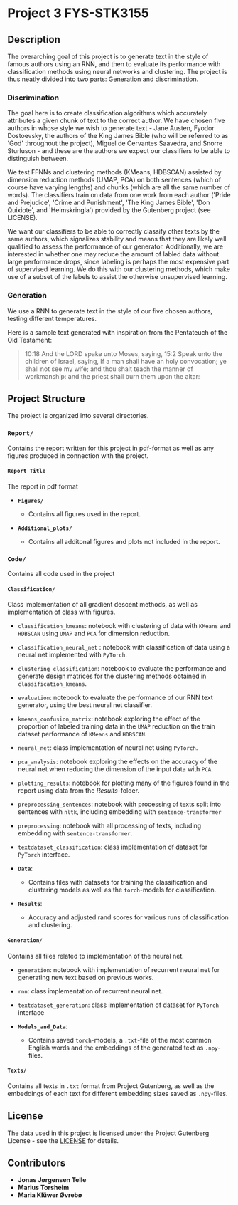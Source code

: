 # Project 3 FYS-STK3155

## Description
The overarching goal of this project is to generate text in the style of famous authors using an RNN, and then to evaluate its performance with classification methods using neural networks and clustering. The project is thus neatly divided into two parts: Generation and discrimination.

### Discrimination
The goal here is to create classification algorithms which accurately attributes a given chunk of text to the correct author. We have chosen five authors in whose style we wish to generate text - Jane Austen, Fyodor Dostoevsky, the authors of the King James Bible (who will be referred to as 'God' throughout the project), Miguel de Cervantes Saavedra, and Snorre Sturluson - and these are the authors we expect our classifiers to be able to distinguish between.

We test FFNNs and clustering methods (KMeans, HDBSCAN) assisted by dimension reduction methods (UMAP, PCA) on both sentences (which of course have varying lengths) and chunks (which are all the same number of words). The classifiers train on data from one work from each author ('Pride and Prejudice', 'Crime and Punishment', 'The King James Bible', 'Don Quixiote', and 'Heimskringla') provided by the Gutenberg project (see LICENSE). 

We want our classifiers to be able to correctly classify other texts by the same authors, which signalizes stability and means that they are likely well qualified to assess the performance of our generator. Additionally, we are interested in whether one may reduce the amount of labled data without large performance drops, since labeling is perhaps the most expensive part of supervised learning. We do this with our clustering methods, which make use of a subset of the labels to assist the otherwise unsupervised learning.

### Generation
We use a RNN to generate text in the style of our five chosen authors, testing different temperatures. 

Here is a sample text generated with inspiration from the Pentateuch of the Old Testament:
>10:18 And the LORD spake unto Moses, saying, 15:2 Speak unto the children of Israel, saying, If a man shall have an holy convocation; ye shall not see my wife; and thou shalt teach the manner of workmanship: and the priest shall burn them upon the altar:


## Project Structure
The project is organized into several directories.

### `Report/`
Contains the report written for this project in pdf-format as well as any figures produced in connection with the project.

#### `Report Title`
The report in pdf format

- **`Figures/`**
  - Contains all figures used in the report.

- **`Additional_plots/`**
  - Contains all additonal figures and plots not included in the report.

### `Code/`
Contains all code used in the project

#### `Classification/`
Class implementation of all gradient descent methods, as well as implementation of class with figures.
- `classification_kmeans`: notebook with clustering of data with `KMeans` and `HDBSCAN` using `UMAP` and `PCA` for dimension reduction.
- `classification_neural_net` : notebook with classification of data using a neural net implemented with `PyTorch`.
- `clustering_classification`: notebook to evaluate the performance and generate design matrices for the clustering methods obtained in `classification_kmeans`.
- `evaluation`: notebook to evaluate the performance of our RNN text generator, using the best neural net classifier.
- `kmeans_confusion_matrix`: notebook exploring the effect of the proportion of labeled training data in the `UMAP` reduction on the train dataset performance of `KMeans` and `HDBSCAN`.
- `neural_net`: class implementation of neural net using `PyTorch`.
- `pca_analysis`: notebook exploring the effects on the accuracy of the neural net when reducing the dimension of the input data with `PCA`.
- `plotting_results`: notebook for plotting many of the figures found in the report using data from the _Results_-folder.
- `preprocessing_sentences`: notebook with processing of texts split into sentences with `nltk`, including embedding with `sentence-transformer`
- `preprocessing`: notebook with all processing of texts, including embedding with `sentence-transformer`.
- `textdataset_classification`: class implementation of dataset for `PyTorch` interface.

- **`Data`**:
  - Contains files with datasets for training the classification and clustering models as well as the `torch`-models for classification.
 
- **`Results`**:
  - Accuracy and adjusted rand scores for various runs of classification and clustering.

#### `Generation/`
Contains all files related to implementation of the neural net.
- `generation`: notebook with implementation of recurrent neural net for generating new text based on previous works.
- `rnn`: class implementation of recurrent neural net.
- `textdataset_generation`: class implementation of dataset for `PyTorch` interface

- **`Models_and_Data`**:
  - Contains saved `torch`-models, a `.txt`-file of the most common English words and the embeddings of the generated text as `.npy`-files.
 
 #### `Texts/`
 Contains all texts in `.txt` format from Project Gutenberg, as well as the embeddings of each text for different embedding sizes saved as `.npy`-files.

## License

The data used in this project is licensed under the Project Gutenberg License - see the [LICENSE](LICENSE) for details.

## Contributors
- **Jonas Jørgensen Telle**
- **Marius Torsheim**
- **Maria Klüwer Øvrebø**
